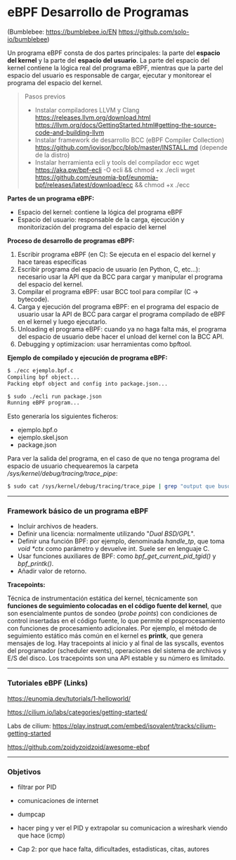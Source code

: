 # eBPF Desarrollo de Programas
(Bumblebee: https://bumblebee.io/EN   https://github.com/solo-io/bumblebee)

Un programa eBPF consta de dos partes principales: la parte del **espacio del kernel** y la parte del **espacio del usuario**. La parte del espacio del kernel contiene la lógica real del programa eBPF, mientras que la parte del espacio del usuario es responsable de cargar, ejecutar y monitorear el programa del espacio del kernel.

> Pasos previos
> - Instalar compiladores LLVM y Clang
> https://releases.llvm.org/download.html
> https://llvm.org/docs/GettingStarted.html#getting-the-source-code-and-building-llvm
> - Instalar framework de desarrollo BCC (eBPF Compiler Collection)
>  https://github.com/iovisor/bcc/blob/master/INSTALL.md (depende de la distro)
> - Instalar herramienta ecli y tools del compilador ecc
>  wget https://aka.pw/bpf-ecli -O ecli && chmod +x ./ecli
>  wget https://github.com/eunomia-bpf/eunomia-bpf/releases/latest/download/ecc && chmod +x ./ecc


**Partes de un programa eBPF:**
- Espacio del kernel: contiene la lógica del programa eBPF
- Espacio del usuario: responsable de la carga, ejecución y monitorización del programa del espacio del kernel

**Proceso de desarrollo de programas eBPF:**
1. Escribir programa eBPF (en C): Se ejecuta en el espacio del kernel y hace tareas específicas
2. Escribir programa del espacio de usuario (en Python, C, etc...): necesario usar la API que da BCC para cargar y manipular el programa del espacio del kernel.
3. Compilar el programa eBPF: usar BCC tool para compilar (C -> bytecode).
4. Carga y ejecución del programa eBPF: en el programa del espacio de usuario usar la API de BCC para cargar el programa compilado de eBPF en el kernel y luego ejecutarlo.
5. Unloading el programa eBPF: cuando ya no haga falta más, el programa del espacio de usuario debe hacer el unload del kernel con la BCC API.
6. Debugging y optimizacion: usar herramientas como bpftool.

**Ejemplo de compilado y ejecución de programa eBPF:**
```sh
$ ./ecc ejemplo.bpf.c
Compiling bpf object...
Packing ebpf object and config into package.json...

$ sudo ./ecli run package.json
Running eBPF program...
```
Esto generaría los siguientes ficheros:
- ejemplo.bpf.o 
- ejemplo.skel.json
- package.json

Para ver la salida del programa, en el caso de que no tenga programa del espacio de usuario chequearemos la carpeta _/sys/kernel/debug/tracing/trace_pipe_:
```sh
$ sudo cat /sys/kernel/debug/tracing/trace_pipe | grep "output que busquemos"
```
---
### Framework básico de un programa eBPF

- Incluir archivos de headers.
- Definir una licencia: normalmente utilizando "_Dual BSD/GPL_".
- Definir una función BPF: por ejemplo, denominada _handle_tp_, que toma _void *ctx_ como parámetro y devuelve int. Suele ser en lenguaje C.
- Usar funciones auxiliares de BPF: como _bpf_get_current_pid_tgid()_ y _bpf_printk()_.
- Añadir valor de retorno.

**Tracepoints:**


Técnica de instrumentación estática del kernel, técnicamente son **funciones de seguimiento colocadas en el código fuente del kernel**, que son esencialmente puntos de sondeo (_probe points_) con condiciones de control insertadas en el código fuente, lo que permite el posprocesamiento con funciones de procesamiento adicionales.
Por ejemplo, el método de seguimiento estático más común en el kernel es **printk**, que genera mensajes de log.
Hay tracepoints al inicio y al final de las syscalls, eventos del programador (scheduler events), operaciones del sistema de archivos y E/S del disco. Los tracepoints son una API estable y su número es limitado.


---
### Tutoriales eBPF (Links)
https://eunomia.dev/tutorials/1-helloworld/

https://cilium.io/labs/categories/getting-started/

Labs de cilium: https://play.instruqt.com/embed/isovalent/tracks/cilium-getting-started

https://github.com/zoidyzoidzoid/awesome-ebpf

---
### Objetivos

- filtrar por PID
- comunicaciones de internet
- dumpcap
- hacer ping y ver el PID y extrapolar su comunicacion a wireshark viendo que hace (icmp)

- Cap 2: por que hace falta, dificultades, estadisticas, citas, autores

